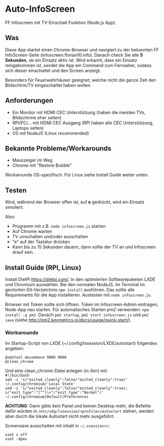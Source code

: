 # Auto-InfoScreen
FF Infoscreen mit TV-Einschalt Funktion (Node.js App).

## Was
Diese App startet einen Chrome-Browser und navigiert zu der bekannten FF InfoScreen-Seite (infoscreen.florian10.info). Danach check Sie alle __5 Sekunden__, ob ein Einsatz aktiv ist. Wird erkannt, dass ein Einsatz reingekommen ist, sendet die App ein Command zum Fernseher, sodass sich dieser einschaltet und den Screen anzeigt.

Besonders für Feuerwehrhäuser geeignet, welche nicht die ganze Zeit den Bildschirm/TV eingeschaltet haben wollen.

## Anforderungen
 - Ein Monitor mit HDMI CEC Unterstützung (haben die meisten TVs, Bildschirme eher selten)
 - RPI/PC/... mit HDMI CEC Ausgang (RPI haben alle CEC Unterstützung, Laptops selten)
 - OS mit NodeJS (Linux recommended)
 
## Bekannte Probleme/Workarounds
 - Mauszeiger im Weg
 - Chrome mit "Restore Bubble"
 
Workarounds OS-spezifisch. Für Linux siehe Install Guide weiter unten.

## Testen
Wird, während der Browser offen ist, auf __e__ gedrückt, wird ein Einsatz simuliert.

Also:
- Programm mit z.B. `node infoscreen.js` starten
- Auf Chrome warten
- TV umschalten und/oder ausschalten
- "e" auf der Tastatur drücken
- Kann bis zu 15 Sekunden dauern, dann sollte der TV an und Infoscreen drauf sein.

## Install Guide (RPI, Linux)
Install DietPi https://dietpi.com/. In den optimierten Softwarepaketen LXDE und Chromium auswählen. Bei den normalen NodeJS.
Im Terminal im geclonten Git-Verzeichnis `npm install` ausführen. Das sollte alle Requirements für die App installieren. Austesten mit `node infoscreen.js`.

Browser mit Token sollte sich öffnen. Token im Infoscreen-Admin eintragen, Node-App neu starten.
Für automatisches Starten *pm2* verwenden: `npm install -g pm2`. Danach `pm2 startup`, `pm2 start infoscreen.js` und `pm2 save` (siehe http://pm2.keymetrics.io/docs/usage/quick-start/).

### Workarounds
Im Startup-Script von LXDE (~/.config/lxsession/LXDE/autostart) folgendes angeben:

``@xdotool mousemove 9000 9000``  
``@clean_chrome``

Und eine clean_chrome-Datei anlegen (in /bin) mit:  
`#!/bin/bash`  
`sed -i 's/"exited_cleanly":false/"exited_cleanly":true/' ~/.config/chromium/'Local State'`  
`sed -i 's/"exited_cleanly":false/"exited_cleanly":true/; s/"exit_type":"[^"]\+"/"exit_type":"Normal"/' ~/.config/chromium/Default/Preferences`

__ACHTUNG__: Dann gibts kein Panel und keinen Desktop mehr, die Befehle dafür würden in `/etc/xdg/lxsession/<profile>/autostart` stehen, werden aber durch die lokale Autostart nicht mehr ausgeführt.

Screensave ausschalten mit inhalt in `~/.xsessionrc`:  
```
xset s off
xset -dpms
```